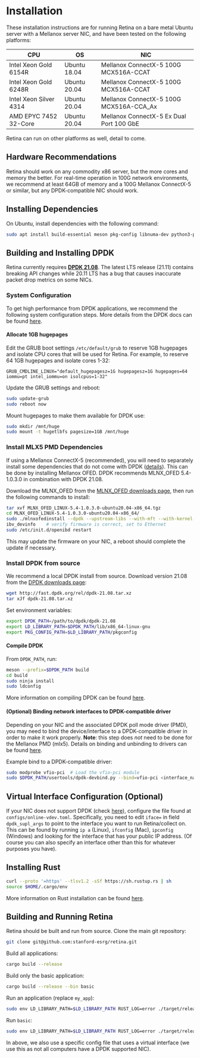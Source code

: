 # Installation

These installation instructions are for running Retina on a bare metal Ubuntu server with a Mellanox server NIC, and have been tested on the following platforms:

| CPU                   | OS            | NIC                                      |
| --------------------- | ------------- | ---------------------------------------- |
| Intel Xeon Gold 6154R | Ubuntu 18.04  | Mellanox ConnectX-5 100G MCX516A-CCAT    |
| Intel Xeon Gold 6248R | Ubuntu 20.04  | Mellanox ConnectX-5 100G MCX516A-CCAT    |
| Intel Xeon Silver 4314| Ubuntu 20.04  | Mellanox ConnectX-5 100G MCX516A-CCA_Ax  |
| AMD EPYC 7452 32-Core | Ubuntu 20.04  | Mellanox ConnectX-5 Ex Dual Port 100 GbE |

Retina can run on other platforms as well, detail to come.

## Hardware Recommendations
Retina should work on any commodity x86 server, but the more cores and memory the better. For real-time operation in 100G network environments, we recommend at least 64GB of memory and a 100G Mellanox ConnectX-5 or similar, but any DPDK-compatible NIC should work.

## Installing Dependencies

On Ubuntu, install dependencies with the following command:
```sh
sudo apt install build-essential meson pkg-config libnuma-dev python3-pyelftools libpcap-dev libclang-dev python3-pip
```

## Building and Installing DPDK
Retina currently requires [**DPDK 21.08**](https://core.dpdk.org/download/). The latest LTS release (21.11) contains breaking API changes while 20.11 LTS has a bug that causes inaccurate packet drop metrics on some NICs.

### System Configuration
To get high performance from DPDK applications, we recommend the following system configuration steps. More details from the DPDK docs can be found [here](https://doc.dpdk.org/guides/linux_gsg/nic_perf_intel_platform.html).


#### Allocate 1GB hugepages
Edit the GRUB boot settings `/etc/default/grub` to reserve 1GB hugepages and isolate CPU cores that will be used for Retina. For example, to reserve 64 1GB hugepages and isolate cores 1-32:
```
GRUB_CMDLINE_LINUX="default_hugepagesz=1G hugepagesz=1G hugepages=64 iommu=pt intel_iommu=on isolcpus=1-32"
```

Update the GRUB settings and reboot:
```sh
sudo update-grub
sudo reboot now
```

Mount hugepages to make them available for DPDK use:
```sh
sudo mkdir /mnt/huge
sudo mount -t hugetlbfs pagesize=1GB /mnt/huge
```

### Install MLX5 PMD Dependencies
If using a Mellanox ConnectX-5 (recommended), you will need to separately install  some dependencies that do not come with DPDK ([details](https://doc.dpdk.org/guides/nics/mlx5.html)). This can be done by installing Mellanox OFED. DPDK recommends MLNX_OFED 5.4-1.0.3.0 in combination with DPDK 21.08.

Download the MLNX_OFED from the [MLNX_OFED downloads page](https://www.mellanox.com/products/infiniband-drivers/linux/mlnx_ofed), then run the following commands to install:
```sh
tar xvf MLNX_OFED_LINUX-5.4-1.0.3.0-ubuntu20.04-x86_64.tgz
cd MLNX_OFED_LINUX-5.4-1.0.3.0-ubuntu20.04-x86_64/
sudo ./mlnxofedinstall --dpdk --upstream-libs --with-mft --with-kernel-mft
ibv_devinfo    # verify firmware is correct, set to Ethernet
sudo /etc/init.d/openibd restart
```

This may update the firmware on your NIC, a reboot should complete the update if necessary.

### Install DPDK from source
We recommend a local DPDK install from source. Download version 21.08 from the [DPDK downloads page](http://core.dpdk.org/download/):
```sh
wget http://fast.dpdk.org/rel/dpdk-21.08.tar.xz
tar xJf dpdk-21.08.tar.xz
```

Set environment variables:
```sh
export DPDK_PATH=/path/to/dpdk/dpdk-21.08
export LD_LIBRARY_PATH=$DPDK_PATH/lib/x86_64-linux-gnu
export PKG_CONFIG_PATH=$LD_LIBRARY_PATH/pkgconfig
```

#### Compile DPDK
From `DPDK_PATH`, run:
```sh
meson --prefix=$DPDK_PATH build
cd build
sudo ninja install
sudo ldconfig
```
More information on compiling DPDK can be found [here](https://doc.dpdk.org/guides/linux_gsg/build_dpdk.html#).


#### (Optional) Binding network interfaces to DPDK-compatible driver
Depending on your NIC and the associated DPDK poll mode driver (PMD), you may need to bind the device/interface to a DPDK-compatible driver in order to make it work properly. **Note**: this step does *not* need to be done for the Mellanox PMD (mlx5). Details on binding and unbinding to drivers can be found [here](https://doc.dpdk.org/guides/linux_gsg/linux_drivers.html).

Example bind to a DPDK-compatible driver:
```sh
sudo modprobe vfio-pci  # Load the vfio-pci module
sudo $DPDK_PATH/usertools/dpdk-devbind.py --bind=vfio-pci <interface_name/pci_address>   # Unbinds from kernel module, binds to vfio-pci
```

## Virtual Interface Configuration (Optional)
If your NIC does not support DPDK (check [here](https://core.dpdk.org/supported/)), configure the file found at `configs/online-vdev.toml`. Specifically, you need to edit `iface=` in field `dpdk_supl_args` to point to the interface you want to run Retina/collect on. This can be found by running `ip a` (Linux), `ifconfig` (Mac), `ipconfig` (Windows) and looking for the interface that has your public IP address. (Of course you can also specify an interface other than this for whatever purposes you have). 

## Installing Rust
```sh
curl --proto '=https' --tlsv1.2 -sSf https://sh.rustup.rs | sh
source $HOME/.cargo/env
```
More information on Rust installation can be found [here](https://www.rust-lang.org/tools/install).

## Building and Running Retina
Retina should be built and run from source. 
Clone the main git repository:

```sh
git clone git@github.com:stanford-esrg/retina.git
```

Build all applications:
```sh
cargo build --release
```

Build only the basic application:
```sh
cargo build --release --bin basic
```

Run an application (replace `my_app`):
```sh
sudo env LD_LIBRARY_PATH=$LD_LIBRARY_PATH RUST_LOG=error ./target/release/my_app
```

Run `basic`:
```sh
sudo env LD_LIBRARY_PATH=$LD_LIBRARY_PATH RUST_LOG=error ./target/release/basic -c /home/retina/Documents/retina/configs/online-vdev.toml
```

In above, we also use a specific config file that uses a virtual interface (we use this as not all computers have a DPDK supported NIC).
